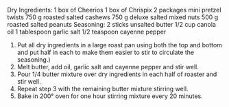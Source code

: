 Dry Ingredients:
1 box of Cheerios
1 box of Chrispix
2 packages mini pretzel twists
750 g roasted salted cashews
750 g deluxe salted mixed nuts
500 g roasted salted peanuts
Seasoning:
2 sticks unsalted butter
1/2 cup canola oil
1 tablespoon garlic salt
1/2 teaspoon cayenne pepper
1. Put all dry ingredients in a large roast pan using both the top and bottom and put half in
each to make them easier to stir to circulate the seasoning.)
2. Melt butter, add oil, garlic salt and cayenne pepper and stir well.
3. Pour 1/4 butter mixture over dry ingredients in each half of roaster and stir well.
4. Repeat step 3 with the remaining butter mixture stirring well.
5. Bake in 200° oven for one hour stirring mixture every 20 minutes.
